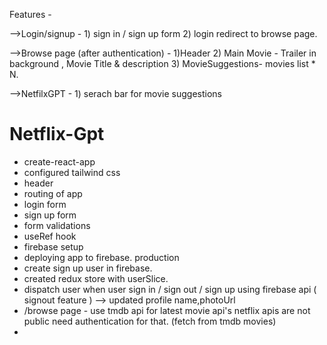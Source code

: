 Features - 

-->Login/signup - 1) sign in / sign up form 2) login redirect to browse page.

-->Browse page (after authentication) - 1)Header 2) Main Movie -  Trailer in background , Movie Title & description 3) MovieSuggestions- movies list * N.

-->NetfilxGPT - 1) serach bar for movie suggestions 

# Netflix-Gpt
- create-react-app
- configured tailwind css
- header
- routing of app
- login form
- sign up form
- form validations 
- useRef hook
- firebase setup 
- deploying app to firebase. production
- create sign up user in firebase.
- created redux store with userSlice.
- dispatch user when user sign in / sign out / sign up using firebase api ( signout feature ) --> updated profile name,photoUrl
- /browse page - use tmdb api for latest movie api's netflix apis are not public need authentication for that. (fetch from tmdb movies)
- 